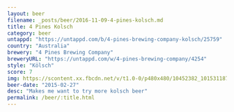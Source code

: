 ```yaml
---
layout: beer
filename: _posts/beer/2016-11-09-4-pines-kolsch.md
title: 4 Pines Kolsch
category: beer
untappd: "https://untappd.com/b/4-pines-brewing-company-kolsch/25759"
country: "Australia"
brewery: "4 Pines Brewing Company"
breweryURL: "https://untappd.com/w/4-pines-brewing-company/4254"
style: "Kölsch"
score: 7
img: https://scontent.xx.fbcdn.net/v/t1.0-0/p480x480/10452382_10153118793263745_8541367164944833885_n.jpg?oh=d52f0aa5cdf019ba0cab74492f79d185&oe=592E4802
beer-date: "2015-02-27"
desc: "Makes me want to try more kolsch beer"
permalink: /beer/:title.html
---
```

